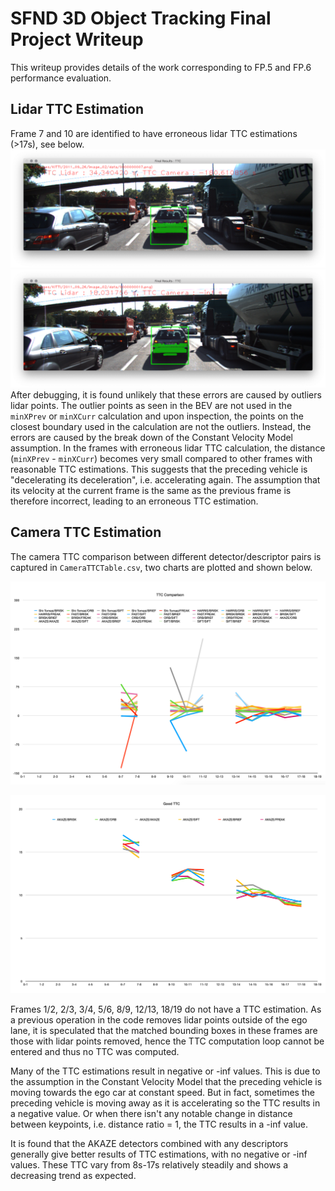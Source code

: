 # SFND 3D Object Tracking Final Project Writeup

This writeup provides details of the work corresponding to FP.5 and FP.6 performance evaluation.

## Lidar TTC Estimation
Frame 7 and 10 are identified to have erroneous lidar TTC estimations (>17s), see below.
![Frame7](LidarTTC-Frame7.png)
![Frame10](LidarTTC-Frame10.png)
After debugging, it is found unlikely that these errors are caused by outliers lidar points. The outlier points as seen in the BEV are not used in the `minXPrev` or `minXCurr` calculation and upon inspection, the points on the closest boundary used in the calculation are not the outliers.
Instead, the errors are caused by the break down of the Constant Velocity Model assumption. In the frames with erroneous lidar TTC calculation, the distance (`minXPrev` - `minXCurr`) becomes very small compared to other frames with reasonable TTC estimations. This suggests that the preceding vehicle is "decelerating its deceleration", i.e. accelerating again. The assumption that its velocity at the current frame is the same as the previous frame is therefore incorrect, leading to an erroneous TTC estimation.

## Camera TTC Estimation
The camera TTC comparison between different detector/descriptor pairs is captured in `CameraTTCTable.csv`, two charts are plotted and shown below.

![CameraTTC](CameraTTC.png)

![GoodCameraTTC](GoodCameraTTC.png)

Frames 1/2, 2/3, 3/4, 5/6, 8/9, 12/13, 18/19 do not have a TTC estimation. As a previous operation in the code removes lidar points outside of the ego lane, it is speculated that the matched bounding boxes in these frames are those with lidar points removed, hence the TTC computation loop cannot be entered and thus no TTC was computed.

Many of the TTC estimations result in negative or -inf values. This is due to the assumption in the Constant Velocity Model that the preceding vehicle is moving towards the ego car at constant speed. But in fact, sometimes the preceding vehicle is moving away as it is accelerating so the TTC results in a negative value. Or when there isn't any notable change in distance between keypoints, i.e. distance ratio = 1, the TTC results in a -inf value.

It is found that the AKAZE detectors combined with any descriptors generally give better results of TTC estimations, with no negative or -inf values. These TTC vary from 8s-17s relatively steadily and shows a decreasing trend as expected.
